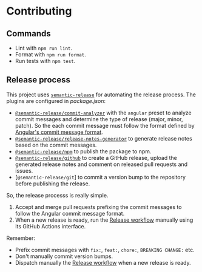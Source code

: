 # Contributing

## Commands

- Lint with `npm run lint`.
- Format with `npm run format`.
- Run tests with `npm test`.

## Release process

This project uses [`semantic-release`] for automating the release process. The
plugins are configured in *package.json*:

- [`@semantic-release/commit-analyzer`] with the `angular` preset to analyze
  commit messages and determine the type of release (major, minor, patch).
  So the each commit message must follow the format defined by
  [Angular's commit message format].
- [`@semantic-release/release-notes-generator`] to generate release notes
  based on the commit messages.
- [`@semantic-release/npm`] to publish the package to npm.
- [`@semantic-release/github`] to create a GitHub release, upload the
  generated release notes and comment on released pull requests and issues.
- [`@semantic-release/git`] to commit a version bump to the repository before
  publishing the release.

So, the release processs is really simple.

1. Accept and merge pull requests prefixing the commit messages to follow the
   Angular commit message format.
2. When a new release is ready, run the [Release workflow] manually using its
   GitHub Actions interface.

Remember:

- Prefix commit messages with `fix:`, `feat:`, `chore:`, `BREAKING CHANGE:` etc.
- Don't manually commit version bumps.
- Dispatch manually the [Release workflow] when a new release is ready.

[`semantic-release`]: https://github.com/semantic-release/semantic-release
[`@semantic-release/commit-analyzer`]: https://github.com/semantic-release/commit-analyzer
[Angular's commit message format]: https://github.com/angular/angular/blob/main/contributing-docs/commit-message-guidelines.md
[`@semantic-release/release-notes-generator`]: https://github.com/semantic-release/release-notes-generator
[`@semantic-release/npm`]: https://github.com/semantic-release/npm
[`@semantic-release/github`]: https://github.com/semantic-release/github
[Release workflow]: https://github.com/simple-icons/svglint/actions/workflows/release.yml
